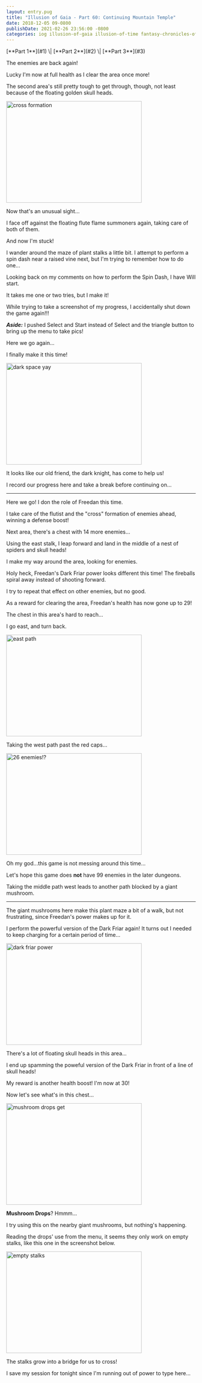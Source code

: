 ```yaml
---
layout: entry.pug
title: "Illusion of Gaia - Part 60: Continuing Mountain Temple"
date: 2018-12-05 09-0800
publishDate: 2021-02-26 23:56:00 -0800
categories: iog illusion-of-gaia illusion-of-time fantasy-chronicles-of-gaia gaia-gensoki quintet-enix playthroughs
---
```


<p class="entry-partination" markdown="1">[**Part 1**](#1) \| [**Part 2**](#2) \| [**Part 3**](#3)</p>

<a name="1"></a>

The enemies are back again!

Lucky I'm now at full health as I clear the area once more!

The second area's still pretty tough to get through, though, not least because of the floating golden skull heads.

<img src="https://i.imgur.com/D5imGpg.png" alt="cross formation" width="360" height="270" id="liveblog" />

Now that's an unusual sight...

I face off against the floating flute flame summoners again, taking care of both of them.

And now I'm stuck!

I wander around the maze of plant stalks a little bit. I attempt to perform a spin dash near a raised vine next, but I'm trying to remember how to do one...

Looking back on my comments on how to perform the Spin Dash, I have Will start.

It takes me one or two tries, but I make it!

While trying to take a screenshot of my progress, I accidentally shut down the game again!!!

***Aside:*** I pushed Select and Start instead of Select and the triangle button to bring up the menu to take pics!

Here we go again...

I finally make it this time!

<img src="https://i.imgur.com/oTP1A9j.png" alt="dark space yay" width="360" height="270" id="liveblog" />

It looks like our old friend, the dark knight, has come to help us!

I record our progress here and take a break before continuing on...

<a name="2"></a>

---

Here we go! I don the role of Freedan this time.

I take care of the flutist and the "cross" formation of enemies ahead, winning a defense boost!

Next area, there's a chest with 14 more enemies...

Using the east stalk, I leap forward and land in the middle of a nest of spiders and skull heads!

I make my way around the area, looking for enemies.

Holy heck, Freedan's Dark Friar power looks different this time! The fireballs spiral away instead of shooting forward.

I try to repeat that effect on other enemies, but no good.

As a reward for clearing the area, Freedan's health has now gone up to 29!

The chest in this area's hard to reach...

I go east, and turn back.

<img src="https://i.imgur.com/Orq1nqK.png" alt="east path" width="360" height="270" id="liveblog" />

Taking the west path past the red caps...

<img src="https://i.imgur.com/ylYhuke.png" alt="26 enemies!?" width="360" height="270" id="liveblog" />

Oh my god...this game is not messing around this time...

Let's hope this game does **not** have 99 enemies in the later dungeons.

Taking the middle path west leads to another path blocked by a giant mushroom.

<a name="3"></a>

---

The giant mushrooms here make this plant maze a bit of a walk, but not frustrating, since Freedan's power makes up for it.

I perform the powerful version of the Dark Friar again! It turns out I needed to keep charging for a certain period of time...

<img src="https://i.imgur.com/HNz5lrt.png" alt="dark friar power" width="360" height="270" id="liveblog" />

There's a lot of floating skull heads in this area...

I end up spamming the poweful version of the Dark Friar in front of a line of skull heads!

My reward is another health boost! I'm now at 30!

Now let's see what's in this chest...

<img src="https://i.imgur.com/lzHClxw.png" alt="mushroom drops get" width="360" height="270" id="liveblog" />

**Mushroom Drops**? Hmmm...

I try using this on the nearby giant mushrooms, but nothing's happening.

Reading the drops' use from the menu, it seems they only work on empty stalks, like this one in the screenshot below.

<img src="https://i.imgur.com/nc054D0.png" alt="empty stalks" width="360" height="270" id="liveblog" />

The stalks grow into a bridge for us to cross!

I save my session for tonight since I'm running out of power to type here...